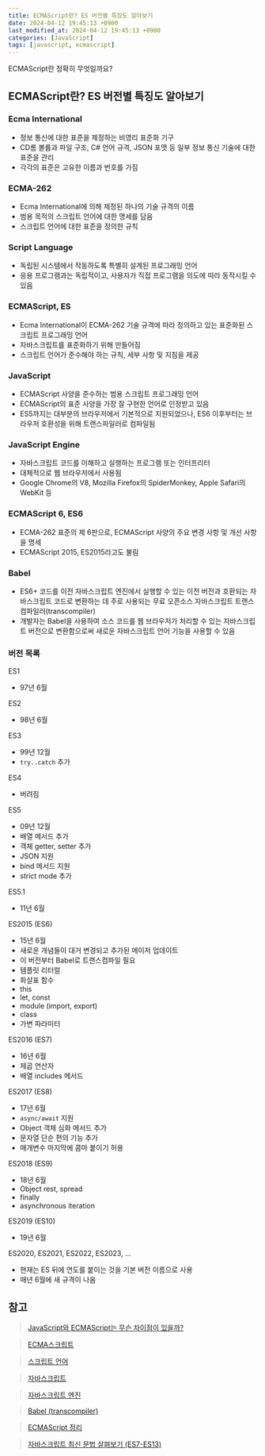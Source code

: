 ```yaml
---
title: ECMAScript란? ES 버전별 특징도 알아보기
date: 2024-04-12 19:45:13 +0900
last_modified_at: 2024-04-12 19:45:13 +0900
categories: [JavaScript]
tags: [javascript, ecmascript]
---
```


ECMAScript란 정확히 무엇일까요?

## ECMAScript란? ES 버전별 특징도 알아보기

### Ecma International

- 정보 통신에 대한 표준을 제정하는 비영리 표준화 기구
- CD롬 볼륨과 파일 구조, C# 언어 규격, JSON 포맷 등 일부 정보 통신 기술에 대한 표준을 관리
- 각각의 표준은 고유한 이름과 번호를 가짐

### ECMA-262

- Ecma International에 의해 제정된 하나의 기술 규격의 이름
- 범용 목적의 스크립트 언어에 대한 명세를 담음
- 스크립트 언어에 대한 표준을 정의한 규칙

### Script Language

- 독립된 시스템에서 작동하도록 특별히 설계된 프로그래밍 언어
- 응용 프로그램과는 독립적이고, 사용자가 직접 프로그램을 의도에 따라 동작시킬 수 있음

### ECMAScript, ES

- Ecma International이 ECMA-262 기술 규격에 따라 정의하고 있는 표준화된 스크립트 프로그래밍 언어
- 자바스크립트를 표준화하기 위해 만들어짐
- 스크립트 언어가 준수해야 하는 규칙, 세부 사항 및 지침을 제공

### JavaScript

- ECMAScript 사양을 준수하는 범용 스크립트 프로그래밍 언어
- ECMAScript의 표준 사양을 가장 잘 구현한 언어로 인정받고 있음
- ES5까지는 대부분의 브라우저에서 기본적으로 지원되었으나, ES6 이후부터는 브라우저 호환성을 위해 트랜스파일러로 컴파일됨

### JavaScript Engine

- 자바스크립트 코드를 이해하고 실행하는 프로그램 또는 인터프리터
- 대체적으로 웹 브라우저에서 사용됨
- Google Chrome의 V8, Mozilla Firefox의 SpiderMonkey, Apple Safari의 WebKit 등

### ECMAScript 6, ES6

- ECMA-262 표준의 제 6판으로, ECMAScript 사양의 주요 변경 사항 및 개선 사항을 명세
- ECMAScript 2015, ES2015라고도 불림

### Babel

- ES6+ 코드를 이전 자바스크립트 엔진에서 실행할 수 있는 이전 버전과 호환되는 자바스크립트 코드로 변환하는 데 주로 사용되는 무료 오픈소스 자바스크립트 트랜스컴파일러(transcompiler)
- 개발자는 Babel을 사용하여 소스 코드를 웹 브라우저가 처리할 수 있는 자바스크립트 버전으로 변환함으로써 새로운 자바스크립트 언어 기능을 사용할 수 있음

### 버전 목록

ES1

- 97년 6월

ES2

- 98년 6월

ES3

- 99년 12월
- `try..catch` 추가

ES4

- 버려짐

ES5

- 09년 12월
- 배열 메서드 추가
- 객체 getter, setter 추가
- JSON 지원
- bind 메서드 지원
- strict mode 추가

ES5.1

- 11년 6월

ES2015 (ES6)

- 15년 6월
- 새로운 개념들이 대거 변경되고 추가된 메이저 업데이트
- 이 버전부터 Babel로 트랜스컴파일 필요
- 템플릿 리터럴
- 화살표 함수
- this
- let, const
- module (import, export)
- class
- 가변 파라미터

ES2016 (ES7)

- 16년 6월
- 제곱 연산자
- 배열 includes 메서드

ES2017 (ES8)

- 17년 6월
- `async/await` 지원
- Object 객체 심화 메서드 추가
- 문자열 단순 편의 기능 추가
- 매개변수 마지막에 콤마 붙이기 허용

ES2018 (ES9)

- 18년 6월
- Object rest, spread
- finally
- asynchronous iteration

ES2019 (ES10)

- 19년 6월

ES2020, ES2021, ES2022, ES2023, ...

- 현재는 ES 뒤에 연도를 붙이는 것을 기본 버전 이름으로 사용
- 매년 6월에 새 규격이 나옴

## 참고

> [JavaScript와 ECMAScript는 무슨 차이점이 있을까?](https://wormwlrm.github.io/2018/10/03/What-is-the-difference-between-javascript-and-ecmascript.html)

> [ECMA스크립트](https://ko.wikipedia.org/wiki/ECMA%EC%8A%A4%ED%81%AC%EB%A6%BD%ED%8A%B8)

> [스크립트 언어](https://ko.wikipedia.org/wiki/%EC%8A%A4%ED%81%AC%EB%A6%BD%ED%8A%B8_%EC%96%B8%EC%96%B4)

> [자바스크립트](https://ko.wikipedia.org/wiki/%EC%9E%90%EB%B0%94%EC%8A%A4%ED%81%AC%EB%A6%BD%ED%8A%B8)

> [자바스크립트 엔진](https://ko.wikipedia.org/wiki/%EC%9E%90%EB%B0%94%EC%8A%A4%ED%81%AC%EB%A6%BD%ED%8A%B8_%EC%97%94%EC%A7%84)

> [Babel (transcompiler)](<https://en.wikipedia.org/wiki/Babel_(transcompiler)>)

> [ECMAScript 정리](https://jijong.github.io/2022-01-13/ecmascript/)

> [자바스크립트 최신 문법 살펴보기 (ES7-ES13)](https://velog.io/@kyusung/after-es6)
